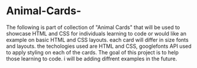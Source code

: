 # Animal-Cards-

The following is part of collection of "Animal Cards" that will be used to showcase HTML and CSS for individuals learning 
to code or would like an example on basic HTML and CSS layouts. each card will differ in size fonts and layouts. the techologies used are HTML and CSS, googlefonts API used to apply
styling on each of the cards. The goal of this project is to help those learning to code. i will be adding diffrent examples in the future.  

